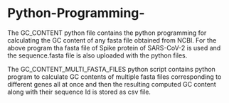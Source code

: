# Python-Programming-
The GC_CONTENT python file contains the python programming for calculating the GC content of any fasta file obtained from NCBI. For the above program tha fasta file of Spike protein of SARS-CoV-2 is used and the sequence.fasta file is also uploaded with the python files.

The GC_CONTENT_MULTI_FASTA_FILES python script contains python program to calculate GC contents of multiple fasta files corresponding to different genes all at once and then the resulting computed GC content along with their sequence Id is stored as csv file.

